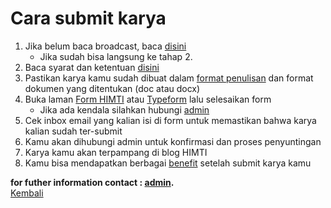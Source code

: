 # Cara submit karya

1. Jika belum baca broadcast, baca [disini](https://himtiuinjkt.or.id/)
   - Jika sudah bisa langsung ke tahap 2.
2. Baca syarat dan ketentuan [disini](https://github.com/GajAhmadaaa/HOSTING/blob/main/s&k.md)
3. Pastikan karya kamu sudah dibuat dalam [format penulisan](https://docs.google.com/document/d/1CFOtxMfN7PDzN0kzFeIDH6heKBPqDuUVeTauKM0ywzg/edit) dan format dokumen yang ditentukan (doc atau docx)
4. Buka laman [Form HIMTI](https://himtiuinjkt.or.id/blog/formulir/735/#) atau [Typeform](https://himtiblog.typeform.com/to/KdaC1fdL) lalu selesaikan form
   - Jika ada kendala silahkan hubungi [admin](https://wa.me/6289638065793)
6. Cek inbox email yang kalian isi di form untuk memastikan bahwa karya kalian sudah ter-submit
7. Kamu akan dihubungi admin untuk konfirmasi dan proses penyuntingan
8. Karya kamu akan terpampang di blog HIMTI
9. Kamu bisa mendapatkan berbagai [benefit](https://github.com/GajAhmadaaa/HOSTING/blob/main/Benefit.md) setelah submit karya kamu

**for futher information contact : [admin](https://wa.me/6289638065793?text=mau+nanya+tentang+blog+dong).**\
[Kembali](https://github.com/GajAhmadaaa/HOSTING)
